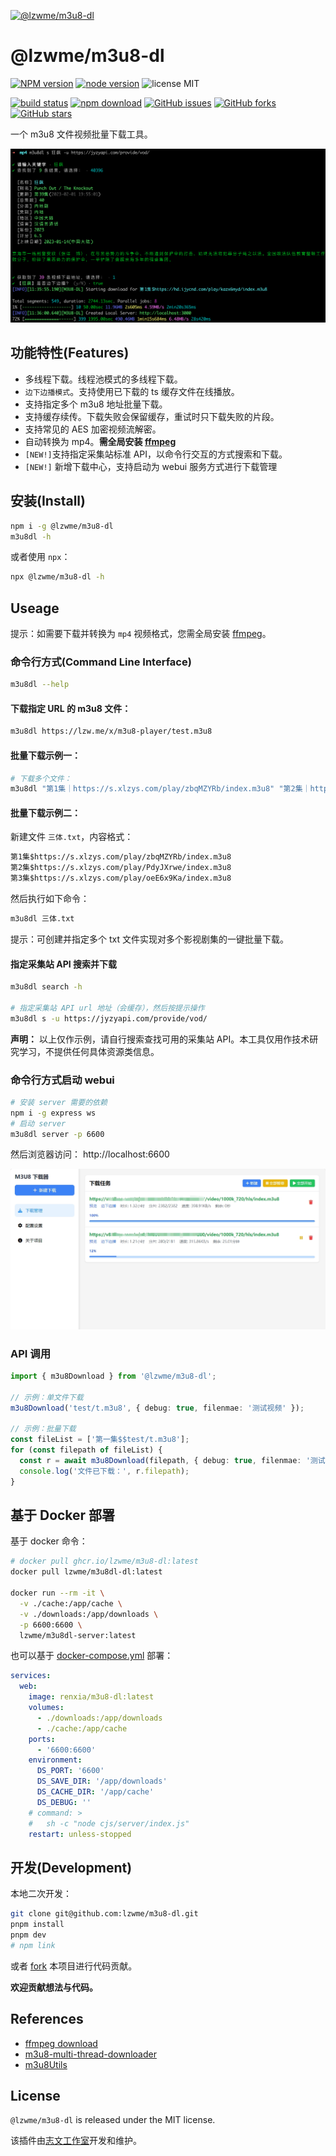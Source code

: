 [![@lzwme/m3u8-dl](https://nodei.co/npm/@lzwme/m3u8-dl.png)][npm-url]

# @lzwme/m3u8-dl

[![NPM version][npm-badge]][npm-url]
[![node version][node-badge]][node-url]
![license MIT](https://img.shields.io/github/license/lzwme/m3u8-dl)

[![build status](https://github.com/lzwme/m3u8-dl/actions/workflows/node-ci.yml/badge.svg)](https://github.com/lzwme/m3u8-dl/actions/workflows/node-ci.yml)
[![npm download][download-badge]][download-url]
[![GitHub issues][issues-badge]][issues-url]
[![GitHub forks][forks-badge]][forks-url]
[![GitHub stars][stars-badge]][stars-url]

一个 m3u8 文件视频批量下载工具。

![](./examples/img/m3u8dl-search-demo.png)

## 功能特性(Features)

- 多线程下载。线程池模式的多线程下载。
- `边下边播模式`。支持使用已下载的 ts 缓存文件在线播放。
- 支持指定多个 m3u8 地址批量下载。
- 支持缓存续传。下载失败会保留缓存，重试时只下载失败的片段。
- 支持常见的 AES 加密视频流解密。
- 自动转换为 mp4。**需全局安装 [ffmpeg](https://ffmpeg.org/download.html)**
- `[NEW!]`支持指定采集站标准 API，以命令行交互的方式搜索和下载。
- `[NEW!]` 新增下载中心，支持启动为 webui 服务方式进行下载管理

## 安装(Install)

```bash
npm i -g @lzwme/m3u8-dl
m3u8dl -h
```

或者使用 `npx`：

```bash
npx @lzwme/m3u8-dl -h
```

## Useage

提示：如需要下载并转换为 `mp4` 视频格式，您需全局安装 [ffmpeg](https://ffmpeg.org/download.html)。

### 命令行方式(Command Line Interface)

```bash
m3u8dl --help
```

#### 下载指定 URL 的 m3u8 文件：

```bash
m3u8dl https://lzw.me/x/m3u8-player/test.m3u8
```

#### 批量下载示例一：

```bash
# 下载多个文件：
m3u8dl "第1集｜https://s.xlzys.com/play/zbqMZYRb/index.m3u8" "第2集｜https://s.xlzys.com/play/PdyJXrwe/index.m3u8" --filename "三体"
```

#### 批量下载示例二：

新建文件 `三体.txt`，内容格式：

```txt
第1集$https://s.xlzys.com/play/zbqMZYRb/index.m3u8
第2集$https://s.xlzys.com/play/PdyJXrwe/index.m3u8
第3集$https://s.xlzys.com/play/oeE6x9Ka/index.m3u8
```

然后执行如下命令：

```bash
m3u8dl 三体.txt
```

提示：可创建并指定多个 txt 文件实现对多个影视剧集的一键批量下载。

#### 指定采集站 API 搜索并下载

```bash
m3u8dl search -h

# 指定采集站 API url 地址（会缓存），然后按提示操作
m3u8dl s -u https://jyzyapi.com/provide/vod/
```

**声明：** 以上仅作示例，请自行搜索查找可用的采集站 API。本工具仅用作技术研究学习，不提供任何具体资源类信息。

### 命令行方式启动 webui

```bash
# 安装 server 需要的依赖
npm i -g express ws
# 启动 server
m3u8dl server -p 6600
```

然后浏览器访问： http://localhost:6600

![](examples/img/m3u8dl-server-webui.jpg)

### API 调用

```ts
import { m3u8Download } from '@lzwme/m3u8-dl';

// 示例：单文件下载
m3u8Download('test/t.m3u8', { debug: true, filenmae: '测试视频' });

// 示例：批量下载
const fileList = ['第一集$$test/t.m3u8'];
for (const filepath of fileList) {
  const r = await m3u8Download(filepath, { debug: true, filenmae: '测试视频' });
  console.log('文件已下载：', r.filepath);
}
```

## 基于 Docker 部署

基于 docker 命令：

```bash
# docker pull ghcr.io/lzwme/m3u8-dl:latest
docker pull lzwme/m3u8dl-dl:latest

docker run --rm -it \
  -v ./cache:/app/cache \
  -v ./downloads:/app/downloads \
  -p 6600:6600 \
  lzwme/m3u8dl-server:latest
```

也可以基于 [docker-compose.yml](./docker/docker-compose.yml) 部署：

```yml
services:
  web:
    image: renxia/m3u8-dl:latest
    volumes:
      - ./downloads:/app/downloads
      - ./cache:/app/cache
    ports:
      - '6600:6600'
    environment:
      DS_PORT: '6600'
      DS_SAVE_DIR: '/app/downloads'
      DS_CACHE_DIR: '/app/cache'
      DS_DEBUG: ''
    # command: >
    #   sh -c "node cjs/server/index.js"
    restart: unless-stopped
```

## 开发(Development)

本地二次开发：

```bash
git clone git@github.com:lzwme/m3u8-dl.git
pnpm install
pnpm dev
# npm link
```

或者 [fork](https://github.com/lzwme/m3u8-dl/fork) 本项目进行代码贡献。

**欢迎贡献想法与代码。**

## References

- [ffmpeg download](https://ffmpeg.org/download.html)
- [m3u8-multi-thread-downloader](https://github.com/sahadev/m3u8Downloader)
- [m3u8Utils](https://github.com/liupishui/m3u8Utils)

## License

`@lzwme/m3u8-dl` is released under the MIT license.

该插件由[志文工作室](https://lzw.me)开发和维护。

[stars-badge]: https://img.shields.io/github/stars/lzwme/m3u8-dl.svg
[stars-url]: https://github.com/lzwme/m3u8-dl/stargazers
[forks-badge]: https://img.shields.io/github/forks/lzwme/m3u8-dl.svg
[forks-url]: https://github.com/lzwme/m3u8-dl/network
[issues-badge]: https://img.shields.io/github/issues/lzwme/m3u8-dl.svg
[issues-url]: https://github.com/lzwme/m3u8-dl/issues
[npm-badge]: https://img.shields.io/npm/v/@lzwme/m3u8-dl.svg?style=flat-square
[npm-url]: https://npmjs.com/package/@lzwme/m3u8-dl
[node-badge]: https://img.shields.io/badge/node.js-%3E=_14.18.0-green.svg?style=flat-square
[node-url]: https://nodejs.org/download/
[download-badge]: https://img.shields.io/npm/dm/@lzwme/m3u8-dl.svg?style=flat-square
[download-url]: https://npmjs.com/package/@lzwme/m3u8-dl
[bundlephobia-url]: https://bundlephobia.com/result?p=@lzwme/m3u8-dl@latest
[bundlephobia-badge]: https://badgen.net/bundlephobia/minzip/@lzwme/m3u8-dl@latest
